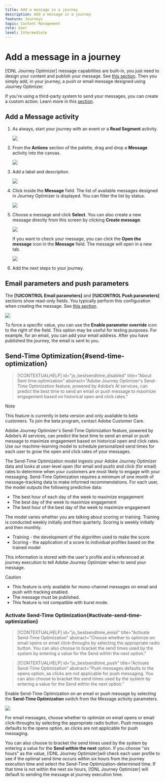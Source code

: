 ```yaml
---
title: Add a message in a journey
description: Add a message in a journey
feature: Journeys
topic: Content Management
role: User
level: Intermediate
---
```

# Add a message in a journey

[!DNL Journey Optimizer] message capabilities are built-in, you just need to design your content and publish your message. See [this section](../get-started-content.md). Then you simply add, in your journey, a push or email message designed using Journey Optimizer. 

If you're using a third-party system to send your messages, you can create a custom action. Learn more in this [section](../action/action.md).

## Add a Message activity

1. As always, start your journey with an event or a **Read Segment** activity.

   ![](../assets/jo-message0.png)

1. From the **Actions** section of the palette, drag and drop a **Message** activity into the canvas.  

   ![](../assets/jo-message1.png)

1. Add a label and description.

   ![](../assets/jo-message2.png)

1. Click inside the **Message** field. The list of available messages designed in Journey Optimizer is displayed. You can filter the list by status. 

   ![](../assets/jo-message3.png)

1. Choose a message and click **Select**. You can also create a new message directly from this screen by clicking **Create message**.

   ![](../assets/jo-message4-ter.png)

   If you want to check your message, you can click the **Open the message** icon in the **Message** field. The message will open in a new tab.

   ![](../assets/jo-message4-bis.png)

1. Add the next steps to your journey.

## Email parameters and push parameters

The **[!UICONTROL Email parameters]** and **[!UICONTROL Push parameters]** sections show read-only fields. You typically perform this configuration when creating the message. See [this section](../get-started-content.md). 

![](../assets/jo-message4.png)

To force a specific value, you can use the **Enable parameter override** icon to the right of the field. This option may be useful for testing purposes. For example, for an email, you can add your email address. After you have published the journey, the email is sent to you.

## Send-Time Optimization{#send-time-optimization}

>[!CONTEXTUALHELP]
>id="jo_bestsendtime_disabled"
>title="About Sent time optimization"
>abstract="Adobe Journey Optimizer's Send-Time Optimization feature, powered by Adobe’s AI services, can predict the best time to send an email or push message to maximize engagement based on historical open and click rates."

>[!NOTE]
>
>This feature is currently in beta version and only available to beta customers. To join the beta program, contact Adobe Customer Care.

Adobe Journey Optimizer's Send-Time Optimization feature, powered by Adobe’s AI services, can predict the best time to send an email or push message to maximize engagement based on historical open and click rates. Use our machine-learning model to schedule personalized send times for each user to grow the open and click rates of your messages.

The Send-Time Optimization model ingests your Adobe Journey Optimizer data and looks at user-level open (for email and push) and click (for email) rates to determine when your customers are most likely to engage with your messaging. Send-Time Optimization requires a minimum of one month of message-tracking data to make informed recommendations. For each user, the model outputs the following predictive data:

* The best hour of each day of the week to maximize engagement
* The best day of the week to maximize engagement
* The best hour of the best day of the week to maximize engagement

The model varies whether you are talking about scoring or training. Training is conducted weekly initially and then quarterly. Scoring is weekly initially and then monthly.

* Training - the development of the algorithm used to make the score
* Scoring - the application of a score to individual profiles based on the trained model

This information is stored with the user's profile and is referenced at journey execution to tell Adobe Journey Optimizer when to send your message. 

>[!CAUTION]
>
>* This feature is only available for mono-channel messages on email and push with tracking enabled.
>* The message must be published.
>* This feature is not compatible with burst mode.


### Activate Send-Time Optimization{#activate-send-time-optimization}

>[!CONTEXTUALHELP]
>id="jo_bestsendtime_email"
>title="Activate Send-Time Optimization"
>abstract="Choose whether to optimize on email opens or email click-throughs by selecting the appropriate radio button. You can also choose to bracket the send times used by the system by entering a value for the Send within the next option."

>[!CONTEXTUALHELP]
>id="jo_bestsendtime_push"
>title="Activate Send-Time Optimization"
>abstract="Push messages defaults to the opens option, as clicks are not applicable for push messaging. You can also choose to bracket the send times used by the system by entering a value for the Send within the next option."

Enable Send-Time Optimization on an email or push message by selecting the **Send-Time Optimization** switch from the Message activity parameters. 

![](../assets/jo-message5.png)

For email messages, choose whether to optimize on email opens or email click-throughs by selecting the appropriate radio button. Push messages defaults to the opens option, as clicks are not applicable for push messaging. 

You can also choose to bracket the send times used by the system by entering a value for the **Send within the next** option. If you choose "six hours" as the value, [!DNL Journey Optimizer]will check each user profile to see if the optimal send time occurs within six hours from the journey execution time and select the Send-Time Optimization-determined time. If that time is not within the next six hours, [!DNL Journey Optimizer] will default to sending the message at journey execution time. 

